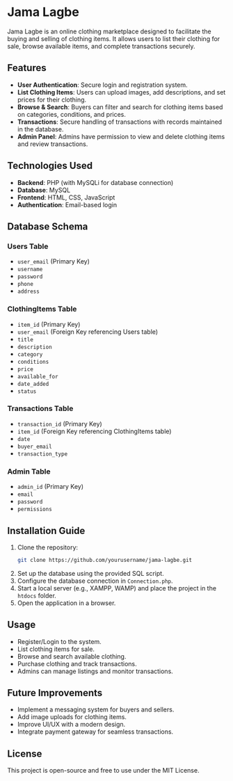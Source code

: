 # Jama Lagbe

Jama Lagbe is an online clothing marketplace designed to facilitate the buying and selling of clothing items. It allows users to list their clothing for sale, browse available items, and complete transactions securely.

## Features

- **User Authentication**: Secure login and registration system.
- **List Clothing Items**: Users can upload images, add descriptions, and set prices for their clothing.
- **Browse & Search**: Buyers can filter and search for clothing items based on categories, conditions, and prices.
- **Transactions**: Secure handling of transactions with records maintained in the database.
- **Admin Panel**: Admins have permission to view and delete clothing items and review transactions.

## Technologies Used

- **Backend**: PHP (with MySQLi for database connection)
- **Database**: MySQL
- **Frontend**: HTML, CSS, JavaScript
- **Authentication**: Email-based login

## Database Schema

### Users Table
- `user_email` (Primary Key)
- `username`
- `password`
- `phone`
- `address`

### ClothingItems Table
- `item_id` (Primary Key)
- `user_email` (Foreign Key referencing Users table)
- `title`
- `description`
- `category`
- `conditions`
- `price`
- `available_for`
- `date_added`
- `status`

### Transactions Table
- `transaction_id` (Primary Key)
- `item_id` (Foreign Key referencing ClothingItems table)
- `date`
- `buyer_email`
- `transaction_type`

### Admin Table
- `admin_id` (Primary Key)
- `email`
- `password`
- `permissions`

## Installation Guide

1. Clone the repository:
   ```sh
   git clone https://github.com/yourusername/jama-lagbe.git
   ```
2. Set up the database using the provided SQL script.
3. Configure the database connection in `Connection.php`.
4. Start a local server (e.g., XAMPP, WAMP) and place the project in the `htdocs` folder.
5. Open the application in a browser.

## Usage
- Register/Login to the system.
- List clothing items for sale.
- Browse and search available clothing.
- Purchase clothing and track transactions.
- Admins can manage listings and monitor transactions.

## Future Improvements
- Implement a messaging system for buyers and sellers.
- Add image uploads for clothing items.
- Improve UI/UX with a modern design.
- Integrate payment gateway for seamless transactions.

## License
This project is open-source and free to use under the MIT License.


